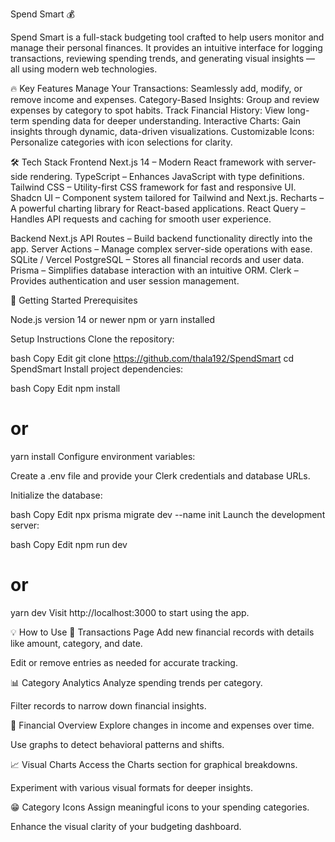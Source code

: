 Spend Smart 💰

Spend Smart is a full-stack budgeting tool crafted to help users monitor and manage their personal finances. It provides an intuitive interface for logging transactions, reviewing spending trends, and generating visual insights — all using modern web technologies.

🔥 Key Features
Manage Your Transactions: Seamlessly add, modify, or remove income and expenses.
Category-Based Insights: Group and review expenses by category to spot habits.
Track Financial History: View long-term spending data for deeper understanding.
Interactive Charts: Gain insights through dynamic, data-driven visualizations.
Customizable Icons: Personalize categories with icon selections for clarity.

🛠 Tech Stack
Frontend
Next.js 14 – Modern React framework with server-side rendering.
TypeScript – Enhances JavaScript with type definitions.
Tailwind CSS – Utility-first CSS framework for fast and responsive UI.
Shadcn UI – Component system tailored for Tailwind and Next.js.
Recharts – A powerful charting library for React-based applications.
React Query – Handles API requests and caching for smooth user experience.

Backend
Next.js API Routes – Build backend functionality directly into the app.
Server Actions – Manage complex server-side operations with ease.
SQLite / Vercel PostgreSQL – Stores all financial records and user data.
Prisma – Simplifies database interaction with an intuitive ORM.
Clerk – Provides authentication and user session management.

🚀 Getting Started
Prerequisites

Node.js version 14 or newer
npm or yarn installed

Setup Instructions
Clone the repository:

bash
Copy
Edit
git clone https://github.com/thala192/SpendSmart
cd SpendSmart
Install project dependencies:

bash
Copy
Edit
npm install
# or
yarn install
Configure environment variables:

Create a .env file and provide your Clerk credentials and database URLs.

Initialize the database:

bash
Copy
Edit
npx prisma migrate dev --name init
Launch the development server:

bash
Copy
Edit
npm run dev
# or
yarn dev
Visit http://localhost:3000 to start using the app.

💡 How to Use
🏦 Transactions Page
Add new financial records with details like amount, category, and date.

Edit or remove entries as needed for accurate tracking.

📊 Category Analytics
Analyze spending trends per category.

Filter records to narrow down financial insights.

🧮 Financial Overview
Explore changes in income and expenses over time.

Use graphs to detect behavioral patterns and shifts.

📈 Visual Charts
Access the Charts section for graphical breakdowns.

Experiment with various visual formats for deeper insights.

😁 Category Icons
Assign meaningful icons to your spending categories.

Enhance the visual clarity of your budgeting dashboard.